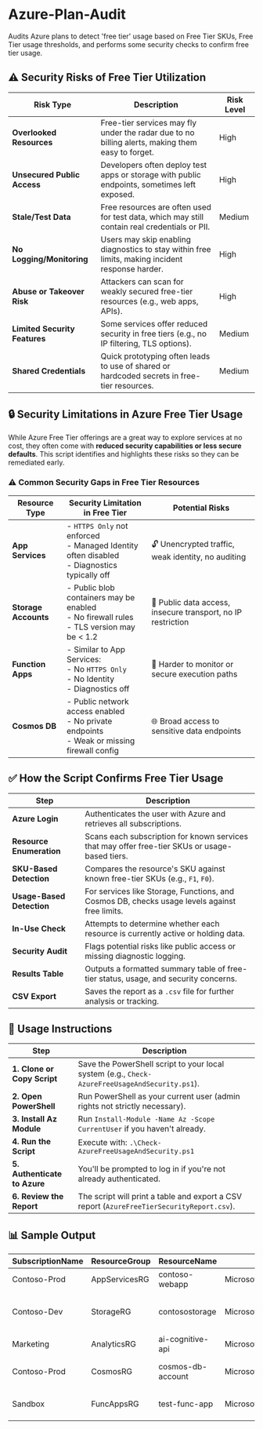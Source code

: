 # Azure-Plan-Audit
Audits Azure plans to detect 'free tier' usage based on Free Tier SKUs, Free Tier usage thresholds, and performs some security checks to confirm free tier usage.

## ⚠️ Security Risks of Free Tier Utilization

| Risk Type                     | Description                                                                                     | Risk Level |
|------------------------------|-------------------------------------------------------------------------------------------------|------------|
| **Overlooked Resources**     | Free-tier services may fly under the radar due to no billing alerts, making them easy to forget. | High       |
| **Unsecured Public Access**  | Developers often deploy test apps or storage with public endpoints, sometimes left exposed.     | High       |
| **Stale/Test Data**          | Free resources are often used for test data, which may still contain real credentials or PII.   | Medium     |
| **No Logging/Monitoring**    | Users may skip enabling diagnostics to stay within free limits, making incident response harder. | High       |
| **Abuse or Takeover Risk**   | Attackers can scan for weakly secured free-tier resources (e.g., web apps, APIs).               | High       |
| **Limited Security Features**| Some services offer reduced security in free tiers (e.g., no IP filtering, TLS options).        | Medium     |
| **Shared Credentials**       | Quick prototyping often leads to use of shared or hardcoded secrets in free-tier resources.     | Medium     |

## 🔒 Security Limitations in Azure Free Tier Usage

While Azure Free Tier offerings are a great way to explore services at no cost, they often come with **reduced security capabilities or less secure defaults**. This script identifies and highlights these risks so they can be remediated early.

### ⚠️ Common Security Gaps in Free Tier Resources

| Resource Type     | Security Limitation in Free Tier                                                                 | Potential Risks                                  |
|-------------------|--------------------------------------------------------------------------------------------------|--------------------------------------------------|
| **App Services**   | - `HTTPS Only` not enforced<br>- Managed Identity often disabled<br>- Diagnostics typically off | 🔓 Unencrypted traffic, weak identity, no auditing |
| **Storage Accounts** | - Public blob containers may be enabled<br>- No firewall rules<br>- TLS version may be < 1.2     | 📂 Public data access, insecure transport, no IP restriction |
| **Function Apps**   | - Similar to App Services:<br>  - No `HTTPS Only`<br>  - No Identity<br>  - Diagnostics off     | 🐛 Harder to monitor or secure execution paths     |
| **Cosmos DB**       | - Public network access enabled<br>- No private endpoints<br>- Weak or missing firewall config  | 🌐 Broad access to sensitive data endpoints       |


## ✅ How the Script Confirms Free Tier Usage

| Step                           | Description                                                                                     |
|--------------------------------|-------------------------------------------------------------------------------------------------|
| **Azure Login**                | Authenticates the user with Azure and retrieves all subscriptions.                             |
| **Resource Enumeration**       | Scans each subscription for known services that may offer free-tier SKUs or usage-based tiers. |
| **SKU-Based Detection**        | Compares the resource's SKU against known free-tier SKUs (e.g., `F1`, `F0`).                    |
| **Usage-Based Detection**      | For services like Storage, Functions, and Cosmos DB, checks usage levels against free limits.  |
| **In-Use Check**               | Attempts to determine whether each resource is currently active or holding data.               |
| **Security Audit**             | Flags potential risks like public access or missing diagnostic logging.                        |
| **Results Table**              | Outputs a formatted summary table of free-tier status, usage, and security concerns.           |
| **CSV Export**                 | Saves the report as a `.csv` file for further analysis or tracking.                            |

## 🚀 Usage Instructions

| Step                            | Description                                                                                   |
|---------------------------------|-----------------------------------------------------------------------------------------------|
| **1. Clone or Copy Script**     | Save the PowerShell script to your local system (e.g., `Check-AzureFreeUsageAndSecurity.ps1`).            |
| **2. Open PowerShell**          | Run PowerShell as your current user (admin rights not strictly necessary).                   |
| **3. Install Az Module**        | Run `Install-Module -Name Az -Scope CurrentUser` if you haven't already.                     |
| **4. Run the Script**           | Execute with: `.\Check-AzureFreeUsageAndSecurity.ps1`                                                     |
| **5. Authenticate to Azure**    | You'll be prompted to log in if you're not already authenticated.                            |
| **6. Review the Report**        | The script will print a table and export a CSV report (`AzureFreeTierSecurityReport.csv`).    |

## 📊 Sample Output

| SubscriptionName | ResourceGroup   | ResourceName      | ResourceType                         | Sku   | IsFreeTier | IsInUse | UsageNote                      | SecurityRiskNote                    |
|------------------|------------------|--------------------|---------------------------------------|-------|------------|---------|--------------------------------|--------------------------------------|
| Contoso-Prod     | AppServicesRG    | contoso-webapp     | Microsoft.Web/sites                   | F1    | True       | True    | Running                        | ⚠️ No diagnostic logging             |
| Contoso-Dev      | StorageRG        | contosostorage     | Microsoft.Storage/storageAccounts     | LRS   | True       | True    | Used: 3.12 GB                  | ⚠️ Public access enabled; ⚠️ No diagnostic logging |
| Marketing        | AnalyticsRG      | ai-cognitive-api   | Microsoft.CognitiveServices/accounts  | F0    | True       | True    |                                |                                      |
| Contoso-Prod     | CosmosRG         | cosmos-db-account  | Microsoft.DocumentDB/databaseAccounts|       | True       | True    | Free tier enabled: True        | ⚠️ No diagnostic logging             |
| Sandbox          | FuncAppsRG       | test-func-app      | Microsoft.Web/functions               |       | True       | True    | Estimated executions: 450000   |                                      |



